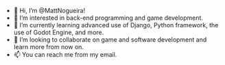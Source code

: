 - 👋 Hi, I’m @MattNogueira!
- 👀 I’m interested in back-end programming and game development.
- 🌱 I’m currently learning advanced use of Django, Python framework, the use of Godot Engine, and more.
- 💞️ I’m looking to collaborate on game and software development and learn more from now on.
- 📫 You can reach me from my email.
